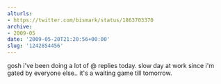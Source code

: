 ```yaml
---
alturls:
- https://twitter.com/bismark/status/1863703370
archive:
- 2009-05
date: '2009-05-20T21:20:56+00:00'
slug: '1242854456'
---
```


gosh i've been doing a lot of @ replies today.  slow day at work since i'm gated by everyone else.. it's a waiting game till tomorrow.

